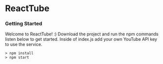 # ReactTube



### Getting Started

Welcome to ReactTube! :)
Download the project and run the npm commands listen below to get started.
Inside of index.js add your own YouTube API key to use the service.

```
> npm install
> npm start
```